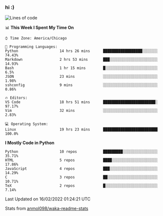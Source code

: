 ### hi :)

<!--START_SECTION:waka-->
![Lines of code](https://img.shields.io/badge/From%20Hello%20World%20I%27ve%20Written-481%20Thousand%20lines%20of%20code-blue)

📊 **This Week I Spent My Time On** 

```text
⌚︎ Time Zone: America/Chicago

💬 Programming Languages: 
Python                   14 hrs 26 mins      ██████████████████░░░░░░░   74.43% 
Markdown                 2 hrs 53 mins       ███░░░░░░░░░░░░░░░░░░░░░░   14.93% 
Bash                     1 hr 15 mins        █░░░░░░░░░░░░░░░░░░░░░░░░   6.5% 
JSON                     23 mins             ░░░░░░░░░░░░░░░░░░░░░░░░░   1.98% 
sshconfig                9 mins              ░░░░░░░░░░░░░░░░░░░░░░░░░   0.86%

🔥 Editors: 
VS Code                  18 hrs 51 mins      ████████████████████████░   97.17% 
Vim                      32 mins             ░░░░░░░░░░░░░░░░░░░░░░░░░   2.83%

💻 Operating System: 
Linux                    19 hrs 23 mins      █████████████████████████   100.0%

```

**I Mostly Code in Python** 

```text
Python                   10 repos            █████████░░░░░░░░░░░░░░░░   35.71% 
HTML                     5 repos             ████░░░░░░░░░░░░░░░░░░░░░   17.86% 
JavaScript               4 repos             ███░░░░░░░░░░░░░░░░░░░░░░   14.29% 
C                        3 repos             ██░░░░░░░░░░░░░░░░░░░░░░░   10.71% 
TeX                      2 repos             █░░░░░░░░░░░░░░░░░░░░░░░░   7.14%

```



 Last Updated on 16/02/2022 01:24:21 UTC
<!--END_SECTION:waka-->

Stats from [anmol098/waka-readme-stats](https://github.com/anmol098/waka-readme-stats)